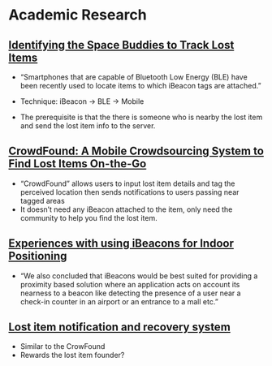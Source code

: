 # Academic Research

## [Identifying the Space Buddies to Track Lost Items](https://dl.acm.org/citation.cfm?id=3055611)

* “Smartphones that are capable of Bluetooth Low Energy (BLE) have been recently used to locate items to which iBeacon tags are attached.”

* Technique: iBeacon -> BLE -> Mobile
* The prerequisite is that the there is someone who is nearby the lost item and send the lost item info to the server.


## [CrowdFound: A Mobile Crowdsourcing System to Find Lost Items On-the-Go](https://dl.acm.org/citation.cfm?id=2732757)

* “CrowdFound” allows users to input lost item details and tag the perceived location then sends notifications to users passing near tagged areas
* It doesn’t need any iBeacon attached to the item, only need the community to help you find the lost item.

## [Experiences with using iBeacons for Indoor Positioning](https://dl.acm.org/citation.cfm?id=2856654)

* “We also concluded that iBeacons would be best suited for providing a proximity based solution where an application acts on account its nearness to a beacon like detecting the presence of a user near a check-in counter in an airport or an entrance to a mall etc.”

## [Lost item notification and recovery system](https://www.google.com/patents/US20080079581)
* Similar to the CrowFound
* Rewards the lost item founder?
